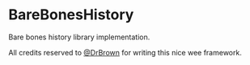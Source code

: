 # BareBonesHistory
Bare bones history library implementation.

All credits reserved to [@DrBrown](https://twitter.com/rory660) for writing this nice wee framework.
